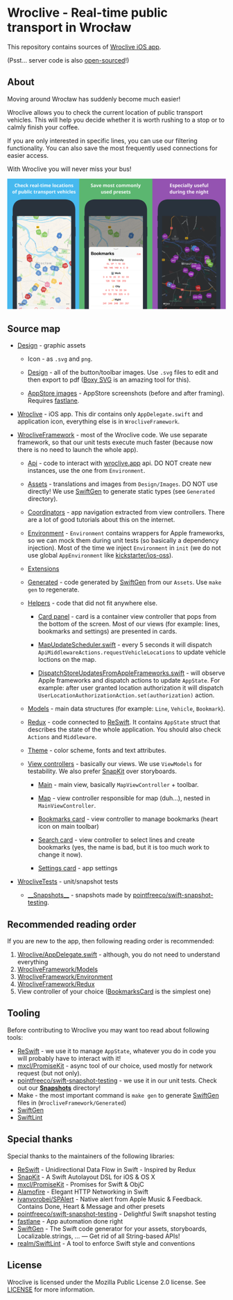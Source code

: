 # Wroclive - Real-time public transport in Wrocław

This repository contains sources of [Wroclive iOS app](https://www.wroclive.app).

(Psst… server code is also [open-sourced](https://github.com/LiarPrincess/Wroclive-server)!)

## About

Moving around Wrocław has suddenly become much easier!

Wroclive allows you to check the current location of public transport vehicles.
This will help you decide whether it is worth rushing to a stop or to calmly finish your coffee.

If you are only interested in specific lines, you can use our filtering functionality. You can also save the most frequently used connections for easier access.

With Wroclive you will never miss your bus!

![AppStore screenshots](https://raw.githubusercontent.com/LiarPrincess/Wroclive-client/main/Design/GitHub/appstore_screens.png)

## Source map

- [Design](Design) - graphic assets

  - Icon - as `.svg` and `png`.

  - [Design](Design/Images) - all of the button/toolbar images. Use `.svg` files to edit and then export to pdf ([Boxy SVG](https://boxy-svg.com) is an amazing tool for this).

  - [AppStore images](Design/AppStore%20images) - AppStore screenshots (before and after framing). Requires [fastlane](https://fastlane.tools).

- [Wroclive](Wroclive) - iOS app. This dir contains only `AppDelegate.swift` and application icon, everything else is in `WrocliveFramework`.

- [WrocliveFramework](WrocliveFramework) - most of the Wroclive code. We use separate framework, so that our unit tests execute much faster (because now there is no need to launch the whole app).

  - [Api](WrocliveFramework/Api) - code to interact with [wroclive.app](https://www.wroclive.app) api. DO NOT create new instances, use the one from `Environment`.

  - [Assets](WrocliveFramework/Assets) - translations and images from `Design/Images`. DO NOT use directly! We use [SwiftGen](https://github.com/SwiftGen/SwiftGen) to generate static types (see `Generated` directory).

  - [Coordinators](WrocliveFramework/Coordinators) - app navigation extracted from view controllers. There are a lot of good tutorials about this on the internet.

  - [Environment](WrocliveFramework/Environment) - `Environment` contains wrappers for Apple frameworks, so we can mock them during unit tests (so basically a dependency injection). Most of the time we inject `Environment` in `init` (we do not use global `AppEnvironment` like [kickstarter/ios-oss](https://github.com/kickstarter/ios-oss)).

  - [Extensions](WrocliveFramework/Extensions)

  - [Generated](WrocliveFramework/Generated) - code generated by [SwiftGen](https://github.com/SwiftGen/SwiftGen) from our `Assets`. Use `make gen` to regenerate.

  - [Helpers](WrocliveFramework/Helpers) - code that did not fit anywhere else.

    - [Card panel](WrocliveFramework/Helpers/Card%20panel) - card is a container view controller that pops from the bottom of the screen. Most of our views (for example: lines, bookmarks and settings) are presented in cards.

    - [MapUpdateScheduler.swift](WrocliveFramework/Helpers/MapUpdateScheduler.swift) - every 5 seconds it will dispatch `ApiMiddlewareActions.requestVehicleLocations` to update vehicle loctions on the map.

    - [DispatchStoreUpdatesFromAppleFrameworks.swift](WrocliveFramework/Helpers/DispatchStoreUpdatesFromAppleFrameworks.swift) - will observe Apple frameworks and dispatch actions to update `AppState`. For example: after user granted location authorization it will dispatch `UserLocationAuthorizationAction.set(authorization)` action.

  - [Models](WrocliveFramework/Models) - main data structures (for example: `Line`, `Vehicle`, `Bookmark`).

  - [Redux](WrocliveFramework/Redux) - code connected to [ReSwift](https://github.com/ReSwift/ReSwift). It contains `AppState` struct that describes the state of the whole application. You should also check `Actions` and `Middleware`.

  - [Theme](WrocliveFramework/Theme) - color scheme, fonts and text attributes.

  - [View controllers](WrocliveFramework/View%20controllers) - basically our views. We use `ViewModels` for testability. We also prefer [SnapKit](https://github.com/SnapKit/SnapKit) over storyboards.

    - [Main](WrocliveFramework/View%20controllers/Main) - main view, basically `MapViewController` + toolbar.

    - [Map](WrocliveFramework/View%20controllers/Map) - view controller responsible for map (duh…), nested in `MainViewController`.

    - [Bookmarks card](WrocliveFramework/View%20controllers/Bookmarks%20card) - view controller to manage bookmarks (heart icon on main toolbar)

    - [Search card](WrocliveFramework/View%20controllers/Search%20card) - view controller to select lines and create bookmarks (yes, the name is bad, but it is too much work to change it now).

    - [Settings card](WrocliveFramework/View%20controllers/Settings%20card) - app settings

- [WrocliveTests](WrocliveTests) - unit/snapshot tests

  - [\_\_Snapshots\_\_](WrocliveTests/__Snapshots__) - snapshots made by [pointfreeco/swift-snapshot-testing](https://github.com/pointfreeco/swift-snapshot-testing).

## Recommended reading order

If you are new to the app, then following reading order is recommended:

1. [Wroclive/AppDelegate.swift](Wroclive/AppDelegate.swift) - although, you do not need to understand everything
2. [WrocliveFramework/Models](WrocliveFramework/Models)
3. [WrocliveFramework/Environment](WrocliveFramework/Environment)
4. [WrocliveFramework/Redux](WrocliveFramework/Redux)
5. View controller of your choice ([BookmarksCard](WrocliveFramework/View%20controllers/Bookmarks%20card) is the simplest one)

## Tooling

Before contributing to Wroclive you may want too read about following tools:

- [ReSwift](https://github.com/ReSwift/ReSwift) - we use it to manage `AppState`, whatever you do in code you will probably have to interact with it!
- [mxcl/PromiseKit](https://github.com/mxcl/PromiseKit) - async tool of our choice, used mostly for network request (but not only).
- [pointfreeco/swift-snapshot-testing](https://github.com/pointfreeco/swift-snapshot-testing) - we use it in our unit tests. Check out our [__Snapshots__](WrocliveTests/__Snapshots__) directory!
- Make - the most important command is `make gen` to generate [SwiftGen](https://github.com/SwiftGen/SwiftGen) files in  (`WrocliveFramework/Generated`)
- [SwiftGen](https://github.com/SwiftGen/SwiftGen)
- [SwiftLint](https://github.com/realm/SwiftLint)

## Special thanks

Special thanks to the maintainers of the following libraries:
- [ReSwift](https://github.com/ReSwift/ReSwift) - Unidirectional Data Flow in Swift - Inspired by Redux
- [SnapKit](https://github.com/SnapKit/SnapKit) - A Swift Autolayout DSL for iOS & OS X
- [mxcl/PromiseKit](https://github.com/mxcl/PromiseKit) - Promises for Swift & ObjC
- [Alamofire](https://github.com/Alamofire/Alamofire) - Elegant HTTP Networking in Swift
- [ivanvorobei/SPAlert](https://github.com/IvanVorobei/SPAlert) - Native alert from Apple Music & Feedback. Contains Done, Heart & Message and other presets
- [pointfreeco/swift-snapshot-testing](https://github.com/pointfreeco/swift-snapshot-testing) - Delightful Swift snapshot testing
- [fastlane](https://fastlane.tools) - App automation done right
- [SwiftGen](https://github.com/SwiftGen/SwiftGen) - The Swift code generator for your assets, storyboards, Localizable.strings, … — Get rid of all String-based APIs!
- [realm/SwiftLint](https://github.com/realm/SwiftLint) - A tool to enforce Swift style and conventions

## License

Wroclive is licensed under the Mozilla Public License 2.0 license.
See [LICENSE](LICENSE) for more information.
